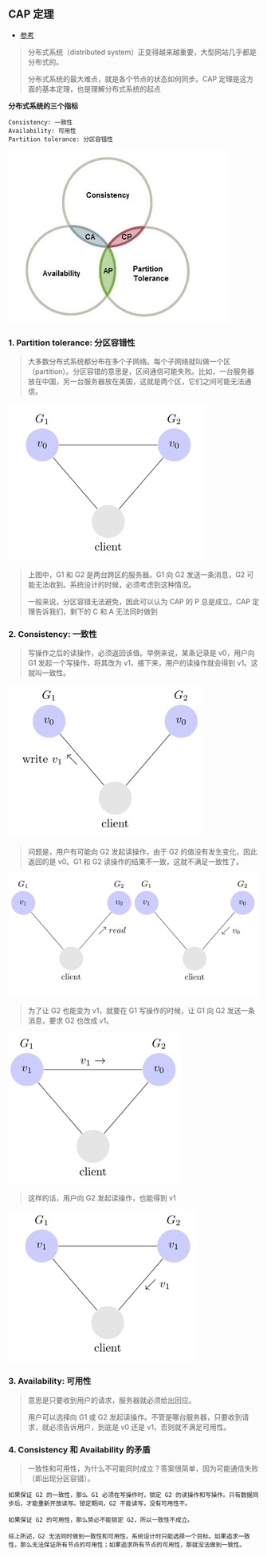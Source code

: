 ## CAP 定理

- [参考](https://ruanyifeng.com/blog/2018/07/cap.html)

> 分布式系统（distributed system）正变得越来越重要，大型网站几乎都是分布式的。
>
> 分布式系统的最大难点，就是各个节点的状态如何同步。CAP 定理是这方面的基本定理，也是理解分布式系统的起点

 **分布式系统的三个指标**

```text
Consistency: 一致性
Availability: 可用性
Partition tolerance: 分区容错性
```

![image](./image/cap1.jpg)

### 1. Partition tolerance: 分区容错性

> 大多数分布式系统都分布在多个子网络。每个子网络就叫做一个区（partition）。分区容错的意思是，区间通信可能失败。比如，一台服务器放在中国，另一台服务器放在美国，这就是两个区，它们之间可能无法通信。

![image](./image/p1.png)

> 上图中，G1 和 G2 是两台跨区的服务器。G1 向 G2 发送一条消息，G2 可能无法收到。系统设计的时候，必须考虑到这种情况。
>
> 一般来说，分区容错无法避免，因此可以认为 CAP 的 P 总是成立。CAP 定理告诉我们，剩下的 C 和 A 无法同时做到

### 2. Consistency: 一致性

> 写操作之后的读操作，必须返回该值。举例来说，某条记录是 v0，用户向 G1 发起一个写操作，将其改为 v1，接下来，用户的读操作就会得到 v1。这就叫一致性。

![image](./image/c1.png)

> 问题是，用户有可能向 G2 发起读操作，由于 G2 的值没有发生变化，因此返回的是 v0。G1 和 G2 读操作的结果不一致，这就不满足一致性了。

![image](./image/c2.png)


> 为了让 G2 也能变为 v1，就要在 G1 写操作的时候，让 G1 向 G2 发送一条消息，要求 G2 也改成 v1。

![image](./image/c3.png)


> 这样的话，用户向 G2 发起读操作，也能得到 v1

![image](./image/c4.png)

### 3. Availability: 可用性

> 意思是只要收到用户的请求，服务器就必须给出回应。
>
> 用户可以选择向 G1 或 G2 发起读操作。不管是哪台服务器，只要收到请求，就必须告诉用户，到底是 v0 还是 v1，否则就不满足可用性。

### 4. Consistency 和 Availability 的矛盾

> 一致性和可用性，为什么不可能同时成立？答案很简单，因为可能通信失败（即出现分区容错）。

```text
如果保证 G2 的一致性，那么 G1 必须在写操作时，锁定 G2 的读操作和写操作。只有数据同步后，才能重新开放读写。锁定期间，G2 不能读写，没有可用性不。

如果保证 G2 的可用性，那么势必不能锁定 G2，所以一致性不成立。

综上所述，G2 无法同时做到一致性和可用性。系统设计时只能选择一个目标。如果追求一致性，那么无法保证所有节点的可用性；如果追求所有节点的可用性，那就没法做到一致性。
```

